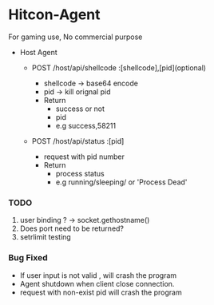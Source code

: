 # Hitcon-Agent
For gaming use, No commercial purpose

- Host Agent
    - POST /host/api/shellcode :[shellcode],[pid]\(optional\)
        - shellcode -> base64 encode
        - pid -> kill orignal pid
        - Return
            - success or not
            - pid
            - e.g success,58211

    - POST /host/api/status :[pid]
        - request with pid number
        - Return
            - process status
            - e.g running/sleeping/ or 'Process Dead'



### TODO
1. user binding ? -> socket.gethostname()
2. Does port need to be returned?
3. setrlimit testing

### Bug Fixed
- If user input is not valid , will crash the program
- Agent shutdown when client close connection.
- request with non-exist pid will crash the program
